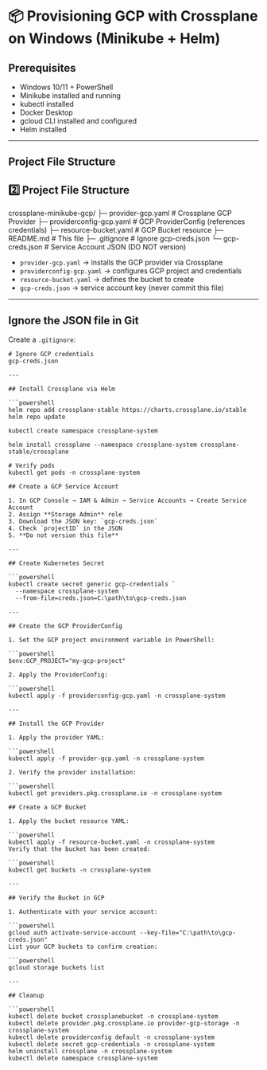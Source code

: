 # 📦 Provisioning GCP with Crossplane on Windows (Minikube + Helm)

## Prerequisites

- Windows 10/11 + PowerShell  
- Minikube installed and running  
- kubectl installed  
- Docker Desktop  
- gcloud CLI installed and configured  
- Helm installed  

---

## Project File Structure

## 2️⃣ Project File Structure

crossplane-minikube-gcp/
├─ provider-gcp.yaml # Crossplane GCP Provider
├─ providerconfig-gcp.yaml # GCP ProviderConfig (references credentials)
├─ resource-bucket.yaml # GCP Bucket resource
├─ README.md # This file
├─ .gitignore # Ignore gcp-creds.json
└─ gcp-creds.json # Service Account JSON (DO NOT version)

- `provider-gcp.yaml` → installs the GCP provider via Crossplane  
- `providerconfig-gcp.yaml` → configures GCP project and credentials  
- `resource-bucket.yaml` → defines the bucket to create  
- `gcp-creds.json` → service account key (never commit this file)  

---

## Ignore the JSON file in Git

Create a `.gitignore`:

```gitignore
# Ignore GCP credentials
gcp-creds.json

---

## Install Crossplane via Helm

```powershell
helm repo add crossplane-stable https://charts.crossplane.io/stable
helm repo update

kubectl create namespace crossplane-system

helm install crossplane --namespace crossplane-system crossplane-stable/crossplane

# Verify pods
kubectl get pods -n crossplane-system

## Create a GCP Service Account

1. In GCP Console → IAM & Admin → Service Accounts → Create Service Account  
2. Assign **Storage Admin** role  
3. Download the JSON key: `gcp-creds.json`  
4. Check `projectID` in the JSON  
5. **Do not version this file**  

---

## Create Kubernetes Secret

```powershell
kubectl create secret generic gcp-credentials `
  --namespace crossplane-system `
  --from-file=creds.json=C:\path\to\gcp-creds.json

---

## Create the GCP ProviderConfig

1. Set the GCP project environment variable in PowerShell:

```powershell
$env:GCP_PROJECT="my-gcp-project"

2. Apply the ProviderConfig:

```powershell
kubectl apply -f providerconfig-gcp.yaml -n crossplane-system

---

## Install the GCP Provider

1. Apply the provider YAML:

```powershell
kubectl apply -f provider-gcp.yaml -n crossplane-system

2. Verify the provider installation:

```powershell
kubectl get providers.pkg.crossplane.io -n crossplane-system

## Create a GCP Bucket

1. Apply the bucket resource YAML:

```powershell
kubectl apply -f resource-bucket.yaml -n crossplane-system
Verify that the bucket has been created:

```powershell
kubectl get buckets -n crossplane-system

---

## Verify the Bucket in GCP

1. Authenticate with your service account:

```powershell
gcloud auth activate-service-account --key-file="C:\path\to\gcp-creds.json"
List your GCP buckets to confirm creation:

```powershell
gcloud storage buckets list

---

## Cleanup

```powershell
kubectl delete bucket crossplanebucket -n crossplane-system
kubectl delete provider.pkg.crossplane.io provider-gcp-storage -n crossplane-system
kubectl delete providerconfig default -n crossplane-system
kubectl delete secret gcp-credentials -n crossplane-system
helm uninstall crossplane -n crossplane-system
kubectl delete namespace crossplane-system
